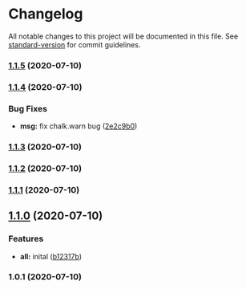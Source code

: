 # Changelog

All notable changes to this project will be documented in this file. See [standard-version](https://github.com/conventional-changelog/standard-version) for commit guidelines.

### [1.1.5](https://github.com/BryanAdamss/generate-file/compare/v1.1.4...v1.1.5) (2020-07-10)

### [1.1.4](https://github.com/BryanAdamss/generate-file/compare/v1.1.3...v1.1.4) (2020-07-10)


### Bug Fixes

* **msg:** fix chalk.warn bug ([2e2c9b0](https://github.com/BryanAdamss/generate-file/commit/2e2c9b09e1ba382628dbf3480809415aa31f93ea))

### [1.1.3](https://github.com/BryanAdamss/gen-file/compare/v1.1.2...v1.1.3) (2020-07-10)

### [1.1.2](https://github.com/BryanAdamss/gen-file/compare/v1.1.1...v1.1.2) (2020-07-10)

### [1.1.1](https://github.com/BryanAdamss/gen-file/compare/v1.1.0...v1.1.1) (2020-07-10)

## [1.1.0](https://github.com/BryanAdamss/gen-file/compare/v1.0.1...v1.1.0) (2020-07-10)


### Features

* **all:** inital ([b12317b](https://github.com/BryanAdamss/gen-file/commit/b12317b8e89e200bdaafe8635c63d23d42be6981))

### 1.0.1 (2020-07-10)
